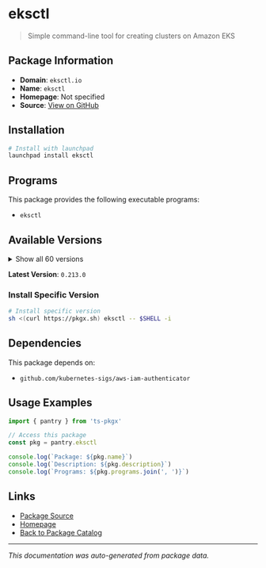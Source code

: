# eksctl

> Simple command-line tool for creating clusters on Amazon EKS

## Package Information

- **Domain**: `eksctl.io`
- **Name**: `eksctl`
- **Homepage**: Not specified
- **Source**: [View on GitHub](https://github.com/pkgxdev/pantry/tree/main/projects/eksctl.io/package.yml)

## Installation

```bash
# Install with launchpad
launchpad install eksctl
```

## Programs

This package provides the following executable programs:

- `eksctl`

## Available Versions

<details>
<summary>Show all 60 versions</summary>

- `0.213.0`, `0.212.0`, `0.211.0`, `0.210.0`, `0.209.0`
- `0.208.0`, `0.207.0`, `0.206.0`, `0.205.0`, `0.204.0`
- `0.203.0`, `0.202.0`, `0.201.0`, `0.200.0`, `0.199.0`
- `0.198.0`, `0.197.0`, `0.196.0`, `0.195.0`, `0.194.0`
- `0.193.0`, `0.192.0`, `0.191.0`, `0.190.0`, `0.189.0`
- `0.188.0`, `0.187.0`, `0.186.0`, `0.185.0`, `0.184.0`
- `0.183.0`, `0.182.0`, `0.181.0`, `0.180.0`, `0.179.0`
- `0.178.0`, `0.177.0`, `0.176.0`, `0.175.0`, `0.174.0`
- `0.173.0`, `0.172.0`, `0.171.0`, `0.170.0`, `0.169.0`
- `0.168.0`, `0.167.0`, `0.166.0`, `0.165.0`, `0.164.0`
- `0.163.0`, `0.162.0`, `0.161.0`, `0.160.0`, `0.159.0`
- `0.158.0`, `0.157.0`, `0.156.0`, `0.155.0`, `0.154.0`

</details>

**Latest Version**: `0.213.0`

### Install Specific Version

```bash
# Install specific version
sh <(curl https://pkgx.sh) eksctl -- $SHELL -i
```

## Dependencies

This package depends on:

- `github.com/kubernetes-sigs/aws-iam-authenticator`

## Usage Examples

```typescript
import { pantry } from 'ts-pkgx'

// Access this package
const pkg = pantry.eksctl

console.log(`Package: ${pkg.name}`)
console.log(`Description: ${pkg.description}`)
console.log(`Programs: ${pkg.programs.join(', ')}`)
```

## Links

- [Package Source](https://github.com/pkgxdev/pantry/tree/main/projects/eksctl.io/package.yml)
- [Homepage](#)
- [Back to Package Catalog](../../package-catalog.md)

---

*This documentation was auto-generated from package data.*
